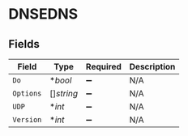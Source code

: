 # DNSEDNS


## Fields

| Field              | Type               | Required           | Description        |
| ------------------ | ------------------ | ------------------ | ------------------ |
| `Do`               | **bool*            | :heavy_minus_sign: | N/A                |
| `Options`          | []*string*         | :heavy_minus_sign: | N/A                |
| `UDP`              | **int*             | :heavy_minus_sign: | N/A                |
| `Version`          | **int*             | :heavy_minus_sign: | N/A                |